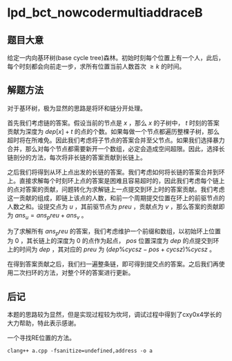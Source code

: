 # lpd_bct_nowcodermultiaddraceB

## 题目大意

给定一内向基环树(base cycle tree)森林。初始时刻每个位置上有一个人，此后，每个时刻都会向前走一步，求所有位置当前人数首次 $\geq k$ 的时间。

## 解题方法

对于基环树，极为显然的思路是将环和链分开处理。

首先我们考虑链的答案。假设当前的节点是 $x$ ，那么 $x$ 的子树中， $t$ 时刻的答案贡献为深度为 $dep[x] + t$ 的点的个数。如果每做一个节点都遍历整棵子树，那么超时将在所难免。因此我们考虑将子节点的答案合并至父节点。如果我们选择暴力合并，那么对每个节点都需要新开一个数组，必定会造成空间超限。因此，选择长链剖分的方法，每次将非长链的答案贡献到长链上。

之后我们将得到从环上点出发的长链的答案。我们考虑如何将长链的答案合并到环上。直接求解每个时刻环上点的答案是困难且容易超时的，因此我们考虑每个链上的点对答案的贡献，问题转化为求解链上一点提交到环上时的答案贡献。我们考虑这一贡献的组成，即链上该点的人数，和前一个周期提交位置在环上的前驱节点的人数之和。设提交点为 $u$ ，其前驱节点为 $preu$ ，贡献点为 $v$ ，那么答案的贡献即为 $ans_u = ans_preu + ans_v$ 。

为了求解所有 $ans_preu$ 的答案，我们考虑维护一个前缀和数组，以初始环上位置为 $0$ ，其长链上的深度为 $0$ 的点作为起点， $pos$ 位置深度为 $dep$ 的点提交到环上的时间为 $dep$ ，其对应的 $preu$ 为 $(dep \% cycsz - pos + cycsz) \% cycsz$ 。

在得到答案贡献之后，我们扫一遍整条链，即可得到提交点的答案。之后我们再使用二次扫环的方法，对整个环的答案进行更新。

## 后记

本题的思路较为显然，但是实现过程较为坎坷，调试过程中得到了cxy0x4学长的大力帮助，特此表示感谢。

一个寻找RE位置的方法。

```shell
clang++ a.cpp -fsanitize=undefined,address -o a
```
